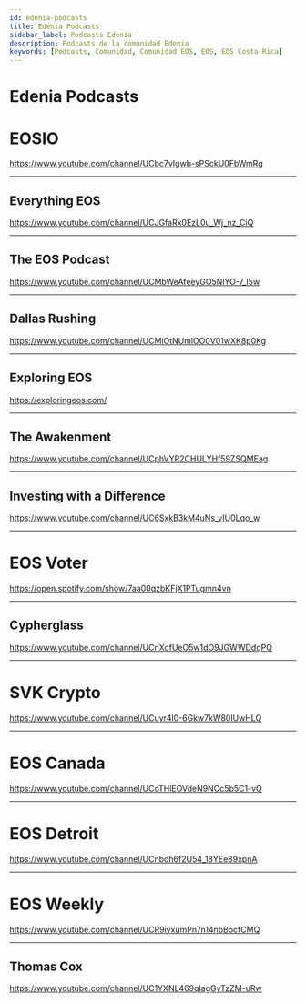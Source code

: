 ```yaml
---
id: edenia-podcasts
title: Edenia Podcasts
sidebar_label: Podcasts Edenia
description: Podcasts de la comunidad Edenia
keywords: [Podcasts, Comunidad, Comunidad EOS, EOS, EOS Costa Rica]
---
```


# Edenia Podcasts


# EOSIO

https://www.youtube.com/channel/UCbc7vIgwb-sPSckU0FbWmRg

* * *

## Everything EOS 

https://www.youtube.com/channel/UCJGfaRx0EzL0u_Wj_nz_CiQ

* * *

## The EOS Podcast

https://www.youtube.com/channel/UCMbWeAfeeyGO5NlYO-7_I5w

* * *

## Dallas Rushing

https://www.youtube.com/channel/UCMiOtNUmlOO0V01wXK8p0Kg

* * *

## Exploring EOS

https://exploringeos.com/

* * *

## The Awakenment

https://www.youtube.com/channel/UCphVYR2CHULYHf59ZSQMEag

* * *

## Investing with a Difference

https://www.youtube.com/channel/UC6SxkB3kM4uNs_yIU0Lqo_w

* * *

# EOS Voter 

https://open.spotify.com/show/7aa00qzbKFjX1PTugmn4vn

* * *

## Cypherglass

https://www.youtube.com/channel/UCnXofUeO5w1dO9JGWWDdqPQ

* * *

# SVK Crypto

https://www.youtube.com/channel/UCuyr4l0-6Gkw7kW80lUwHLQ

* * *

# EOS Canada

https://www.youtube.com/channel/UCoTHlEOVdeN9NOc5b5C1-vQ

* * *

# EOS Detroit

https://www.youtube.com/channel/UCnbdh6f2U54_18YEe89xpnA

* * *

# EOS Weekly

https://www.youtube.com/channel/UCR9iyxumPn7n14nbBocfCMQ

* * *

## Thomas Cox

https://www.youtube.com/channel/UC1YXNL469qIagGyTzZM-uRw


